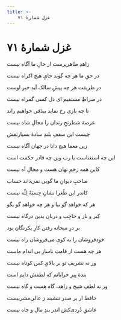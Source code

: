 ```yaml
---
title: >-
    غزل شمارهٔ ۷۱
---
```

# غزل شمارهٔ ۷۱

<div class="b" id="bn1"><div class="m1"><p>زاهدِ ظاهرپرست از حالِ ما آگاه نیست</p></div>
<div class="m2"><p>در حقِ ما هر چه گوید جایِ هیچ اکراه نیست</p></div></div>
<div class="b" id="bn2"><div class="m1"><p>در طریقت هر چه پیشِ سالک آید خیرِ اوست</p></div>
<div class="m2"><p>در صراطِ مستقیم ای دل کسی گمراه نیست</p></div></div>
<div class="b" id="bn3"><div class="m1"><p>تا چه بازی رخ نماید بیدَقی خواهیم راند</p></div>
<div class="m2"><p>عرصهٔ شطرنجِ رندان را مجالِ شاه نیست</p></div></div>
<div class="b" id="bn4"><div class="m1"><p>چیست این سقفِ بلندِ سادهٔ بسیارنقش</p></div>
<div class="m2"><p>زین معما هیچ دانا در جهان آگاه نیست</p></div></div>
<div class="b" id="bn5"><div class="m1"><p>این چه استغناست یا رب وین چه قادر حکمت است</p></div>
<div class="m2"><p>کاین همه زخمِ نهان هست و مجالِ آه نیست</p></div></div>
<div class="b" id="bn6"><div class="m1"><p>صاحبِ دیوانِ ما گویی نمی‌داند حساب</p></div>
<div class="m2"><p>کاندر این طُغرا نشانِ حِسبَةً لِلّه نیست</p></div></div>
<div class="b" id="bn7"><div class="m1"><p>هر که خواهد گو بیا و هر چه خواهد گو بگو</p></div>
<div class="m2"><p>کِبر و ناز و حاجِب و دربان بدین درگاه نیست</p></div></div>
<div class="b" id="bn8"><div class="m1"><p>بر درِ میخانه رفتن کارِ یکرنگان بود</p></div>
<div class="m2"><p>خودفروشان را به کویِ می‌فروشان راه نیست</p></div></div>
<div class="b" id="bn9"><div class="m1"><p>هر چه هست از قامتِ ناسازِ بی اندام ماست</p></div>
<div class="m2"><p>ور نه تشریفِ تو بر بالایِ کس کوتاه نیست</p></div></div>
<div class="b" id="bn10"><div class="m1"><p>بندهٔ پیرِ خراباتم که لطفش دایم است</p></div>
<div class="m2"><p>ور نه لطفِ شیخ و زاهد، گاه هست و گاه نیست</p></div></div>
<div class="b" id="bn11"><div class="m1"><p>حافظ ار بر صدر ننشیند ز عالی‌مشربیست</p></div>
<div class="m2"><p>عاشقِ دُردی‌کش اندر بندِ مال و جاه نیست</p></div></div>
